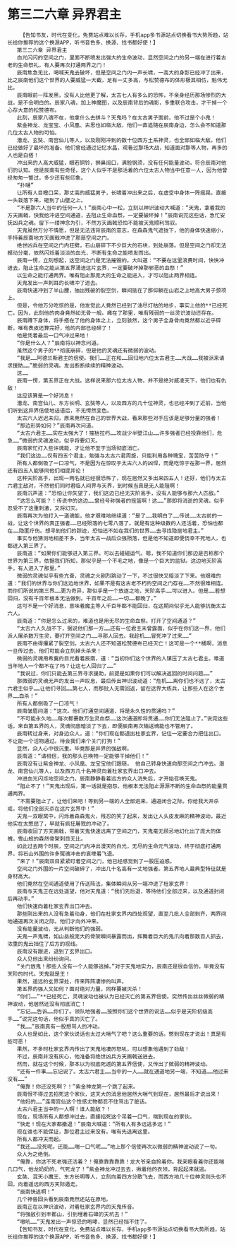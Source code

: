 # 第三二六章 异界君主
        【告知书友，时代在变化，免费站点难以长存，手机app多书源站点切换看书大势所趋，站长给你推荐的这个换源APP，听书音色多、换源、找书都好使！】
       第三二六章 异界君主
       血光闪闪的空间之门，里面不断喷发出强大的生命波动，显然空间之门的另一端在进行着古老的生命祭礼，有人要再次打通两界之门！
       辰南焦急无比，喝喊天鬼去破坏，但是空间之门内一声长啸，一高大的身影已经冲了出来，比之辰南他们这个世界的人要威猛一大截，足有一丈多高，与松赞德布的体形极其相仿，魁伟无比。
       辰南眼前一阵发黑，没有人比他更了解，太古七人有多么的恐怖，不亲身经历那场惨烈的大战，是不会明白的。辰家八魂，加上神魔图，以及辰南背后的魂影，多重联合攻击，才干掉一个心存大意的松赞德布。
       此刻，辰家八魂不在，他拿什么去拼斗？天鬼吗？在太古男子面前，他不过是个小鬼！
       紫金神龙、龙宝宝、小凤凰、古思也如临大敌，他们一直追随在辰南身边，怎么会不知道那几位太古人物的可怕。
       潜龙、玄奘、南宫仙儿等人，以及刚刚冲到的数十位西方土系神灵，也全部如临大敌，他们已经做好了最坏的准备。他们曾经通过记忆水晶，观看过那场大战，知道面对那等人物，再多的人也是白搭！
       冲出来的人高大威猛，眼若铜铃，狮鼻阔口，满脸钢须，没有任何能量波动，符合辰南对他们的认知。但是辰南有些奇怪，这个人似乎不是那活着的六位太古人物当中任意一人，因为他曾经匆匆一瞥过，多少还有些印象。
       “扑嗵”
       让所有人目瞪口呆，那丈高的威猛男子，长啸着冲出来之后，在虚空中身体一阵摇晃。直接一头栽落下来，砸到了山壁之上。
       “不是那六人当中的任何一人！”辰南心中一松，立刻以神识波动大喊道：“天鬼，拿着我的方天画戟，快我给冲进空间通道，去阻止生命血祭，一定要破坏掉！”辰南说完这些话，急忙安抚凶兵之魂。留下一缕神念为引，不然方天画戟恐怕不能被天鬼顺利驾驭。
       天鬼虽然万分不情愿，但是无法违背辰南的意志，在森森鬼气遮拢下，他的身体快速缩小，手持着辰南地方天画戟冲进了那扇空间之门。
       绝世凶兵在空间之门内狂劈，石山崩碎下不少巨大的石块，到处崩落。但是空间之门却无法撼动分毫，依然闪烁着淡淡的血光，不断有生命之能喷发而出。
       辰南一愣，立刻想起，这空间之门是无法摧毁的。大叫道：“不要在这里浪费时间，快快冲进去，阻止生命之能从第五界涌进这片玄界，一定要破坏掉那邪恶的血祭！”
       以生命之能打通两界。唯有阻止那庞大的生命之能进入，才可以阻止两界相连。
       天鬼发出一声刺耳的长啸冲了进去。
       辰南快速冲到了半山腰，抽出残破的裂空剑，瞬间抵在了那仰躺在山岩之上地高大男子颈项上。
       但是，令他万分吃惊的是，他发觉此人竟然已经到了油尽灯枯的地步，事实上他的**已经死亡。因为，此刻他的肉身竟然如无骨一般。瘫在了那里，唯有残弱的一丝灵识波动还存在。
       辰南蹲下身体，将手搭在了他的身体之上，立刻骇然，这个男子全身骨肉竟然都以近乎碎断，唯有表皮还算完好，他的内部已经碎了！
       他是凭着最后一口气冲过来地！
       “你是什么人？”辰南将以神念问道。
       虽然这个男子的**彻底崩碎，但是他的灵魂还有微弱的波动。
       “我是……阿德兰斯君主的信使。我们……正在和……回归地六位太古君主……大战……我被派来请求援助……”脆弱的灵魂。发出断断续续的精神波动。
       这……
       辰南一愣，第五界正在大战。这样说来那六位太古人物，并不是绝对威凌天下，他们也有仇敌！
       这应该算是一个好消息！
       潜龙、南宫仙儿、东方长明、玄奘等人，以及西方的几十位神灵，也已经冲到了近前，当他们听到这异界信使地话语后，不无愕然变色。
       太古六人迟迟未归，原来竟然在自己的世界大战，看来那些对手应该是足够分量的强者！
       “那边形势如何？”辰南再次问道。
       “太古六君主……实在太强大了！摧枯拉朽……攻战少半壁江山……许多强者已经投靠他们，危急……”微弱的灵魂波动，似乎将要幻灭。
       辰南家忙打入些许魂能，才让他不至于当场彻底消亡。
       “我们这边……仅有四五个君主，勉强与太古六君周旋，只能利用各种瑰宝，苦苦防守！”
       所有人都倒吸了一口凉气，不是因为在惊叹于太古六人的凶悍，而是吃惊于在那一界，居然还有四五人能够同他们相提并论！
       这种天阶高手，出现一两名就已经很恐怖了，现在居然又多出来四五人！还好，他们与太古六君主敌对，不然他们同时君临人间界与天界，到时候当真是无人能阻啊！
       辰南沉声道：“恐怕让你失望了，我们这边已经无天阶高手，没有人能够与那六人匹敌。”
       “这怎么可能？！传说中的这边……曾经号称强者的摇篮啊！这……”那即将消逝的灵魂，似乎忍受不了这重刺激，又将幻灭。
       辰南再次为他打入一道魂能，他才艰难地继续道：“是了……我明白了……传说……太古前的一战，让这个世界的真正强者……已经殒落的七零八落了。就是有这种级数的人还活着，恐怕也都在……隐匿疗伤。想寻到他们的踪迹，恐怕还不如在我们的世界……去寻找隐居地君主。”
       事实与他猜测地相差不多，当年太古一战后众强殒落，但是他不知道即便侥幸不死地人，也都进入第三界了。
       辰南道：“如果你们能够进入第三界。可以去碰碰运气。嗯，我不知道你们那边是否称那个世界为第三界，依据我们所知，那似乎是一个不毛之地，像是一个巨大的监狱。这边地天阶高手，有人进入了那里。”
       微弱的灵魂似乎有些亢奋，灵魂之火剧烈跳动了一下，不过很快又暗淡了下来。他艰难的道：“我们的世界与你们这边地世界，如果不是有这古老不朽的空间之门存在……不然很难相连。而你们所说的第三界……更为奇异，那似乎是一个放逐之地，天阶高手……可以进入。但是……若想回归，没有千百年根本无法做到。千百年之后……一切……都晚了。”
       这可不是一个好消息，意味着魔主等人千百年都不能回归，在这期间似乎无人能够抗衡太古六人。
       辰南道：“你是怎么过来的，难道也是用无尽的生命血祭。打开了空间通道？”
       “太古六人久战不下，据说他们那一方……还有一位君主未曾露面，似乎在你们这一界，他们派人屠杀数万生灵，要打开空间之门……寻那人回去。我趁机……冒死冲了过来……”
       辰南不由得攥紧了裂空剑。太古六人还不知道松赞德布已经灭亡！这可是一个**桶啊，消息一旦传过去，他们可能会立刻掉头杀来！
       微弱的灵魂用希冀的目光看着辰南，道：“当初你们这个世界的人镇压了太古七君主。难道当年地人一个都不在了吗？让这七人回归了……”
       “我说过，你们只能去第三界寻求援助，前提是如果你们可以解决返回的时间问题……”
       那微弱的灵魂无声的发出一声叹息，最后传出神识波动道：“危机……离你们也不远了，太古六君主似乎……让他们寻回……第七人，而那批人无需回返，留在这界大练兵，让那些人在这个世界……血杀！”
       所有人都倒吸了一口凉气！
       辰南皱眉问道：“这次。他们打通空间通道，将是永久性的贯通吗？”
       “不可能永久地……每次都要数万生灵血祭……这次通道即将贯通……你们无法阻止了。”说完这些话，来自第五界的人，灵魂彻底暗淡了下去，即便辰南再次输送魂能也不管用了。
       辰南转过身来，对身边众人，道：“你们现在都退出杜家玄界，记住一定要合力把住出口。不让能一个活物通过。待会我们来个关门打狗！”
       显然，众人心中很沉重。毕竟那是异界的强敌啊。
       辰南道：“请相信，我的那头召唤物一定能够干掉他们！”
       辰南没有让紫金神龙、小凤凰、龙宝宝他们跟随， 他自己转身快速向那空间之门冲去。潜龙、南宫仙儿等人，以及西方几十名神灵向着杜家玄界出口冲去。
       冲进血光闪烁地空间之门，辰南静静看着远方的众人消失后，才开始召唤天鬼。
       “阻止不了！”天鬼出现后，第一话就是抱怨，他根本无法阻止源源不断的生命血祭的能量贯通两界。
       “不需要阻止了，让他们来吧！等到另一端的人全部进来，通道闭合之际。你给我大开杀戒，将他们全部灭杀在这片玄界中！”
       天鬼一双眼窝中，闪烁着森森鬼火，残忍的笑了起来，发出让人头皮发麻的精神波动，最近他实在太憋屈了，早就有疯狂屠戮的冲动了。
       辰南收回了方天画戟，带着天鬼快速远离了空间之门，天鬼毫无顾忌地幻化出了庞大的体魄，雪山般的森然骨架刺目无比。
       如此过去两个时辰，空间之门内冲出漫天的白光，无尽的生命元气波动，终于彻底打通两界，将石山外围的许多冤魂冲击的哀嚎着飞退。
       “来了！”辰南双目紧紧盯着空间之门，他已经感觉到了一股压迫感。
       空间之门外围的一片空间破碎了，冲出几十名高有一丈地强者。第五界地人最典型特征就是身材高大。
       他们竟然在空间通道使用了传送阵法，集体瞬间从另一端冲进了杜家玄界！
       辰南与天鬼正在远处遥望，他对天鬼道：“我们先后退，等待他们全部过来，以及通道封闭后再动手。”
       他们快速向着杜家玄界出口冲去。
       那些刚出来的人没有急着动身，他们在杜家玄界内四处观望，直至几批人全部到齐，两界间地通道再次关闭之际。他们才向外冲来。
       没有能量波动，无从判断他们的强弱。
       天鬼一声鬼啸，如山岳般庞大的骨架瞬间暴露而出，挥舞着巨大的鬼爪向着那数百人抓去，浓重的鬼云挡住了后方的视线。
       辰南没有跟进，退到了玄界出口。
       众人见他出来纷纷询问。
       “关门放鬼！那些人没有一个人能够逃掉。”对于天鬼地实力，辰南还是很自信的，毕竟没有天阶的时代。天鬼就是王！
       果然，遥远的玄界深处，传来阵阵凄惨的叫声。
       第五界的强人又如何？面对绝对力量，同样要被灭杀！
       “你们……”**已经死亡，灵魂波动也被认为已经灭亡的第五界信使。突然传出丝丝微弱的精神波动，他居然还没有彻底消亡！
       “忘记……告诉……你们了。领队地强者……按照你们这个世界的说法……似乎是天阶初级高手……”说完这句话，他似乎真的灭亡了。
       “我……”辰南真有一股想骂人的冲动。
       众人也是如此，这个家伙说话也太过大喘气了吧？这么重要的话。憋到现在才说出！真是有些可恶！
       果然，不多时杜家玄界内传出了天鬼地凄厉怒吼，可以想象他遇到了劲敌！
       不过，辰南并没有灰心，他准备将绝世凶兵方天画戟送进去。
       然而，就在这个时候，那本以为彻底死透的第五界信使，又传出了微弱的精神波动。
       “还有一件事……忘记说了。太古六君主……当中的一人……就在通道地另一端，不知道……他过来没有……”
       “俺靠！你还没死啊？！”紫金神龙第一个跳了起来。
       辰南恨不得过去掐死这个家伙，这天大的消息他居然大喘气到现在，居然最后才说出来！
       “他妈的……”连南宫仙这个性感尤物都忍不住骂出了脏话。
       太古六君主当中的一人啊！谁人能敌？！
       现在，现场所有人都想冲过去，直接掐死这个吊着一口气，喘到现在的家伙。
       “快走！现在大家都撤退！”辰南大喊道：“所有人有多远逃多远！”
       现在谁也不能保证，那位君主过来没有。唯有先逃离这里。
       所有人都冲天而起。
       “我还……没死呢。还能……喘一口气呢……”地上那个信使再次以微弱的精神波动说了一句。
       众人为之绝倒。
       “俺靠，你这不死老强还活着？！俺靠靠靠靠靠！龙大爷亲自拎着你。我亲眼看着你还能喘几口气，他龙奶奶的，气死龙了！”紫金神龙冲过去去，揪着他的衣领，背起起来就逃。
       玄奘、混天小魔王、东方长明等人，立刻向着四方分散飞去，而西方地几十位神灵则头也不回，向着遥远的西方天际遁走。
       “辰南快逃啊！”
       几个神兽回头看到辰南竟然还站在原地。
       辰南正在以神识波动，对着杜家玄界内的天鬼传音。
       “将强敌引到丰都山，引到埋着石碑的天坑去！”
       “嗷吼……”天鬼发出一声惊恐的咆哮，显然已经挡不住了。
       【告知书友，时代在变化，免费站点难以长存，手机app多书源站点切换看书大势所趋，站长给你推荐的这个换源APP，听书音色多、换源、找书都好使！】